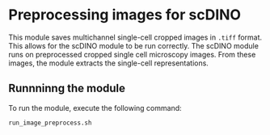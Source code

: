 # Preprocessing images for scDINO
This module saves multichannel single-cell cropped images in `.tiff` format.
This allows for the scDINO module to be run correctly.
The scDINO module runs on preprocessed cropped single cell microscopy images.
From these images, the module extracts the single-cell representations.

## Runnninng the module
To run the module, execute the following command:
```bash
run_image_preprocess.sh
```
